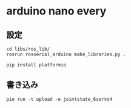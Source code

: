 # arduino nano every

## 設定

```
cd libs/ros_lib/
rosrun rosserial_arduino make_libraries.py .
```

```
pip install platformio
```

## 書き込み

```
pio run -t upload -e jointstate_6servo4
```
